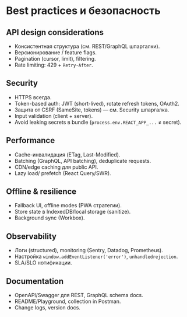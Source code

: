 # Best practices и безопасность

## API design considerations
- Консистентная структура (см. REST/GraphQL шпаргалки).
- Версионирование / feature flags.
- Pagination (cursor, limit), filtering.
- Rate limiting: 429 + `Retry-After`.

## Security
- HTTPS всегда.
- Token-based auth: JWT (short-lived), rotate refresh tokens, OAuth2.
- Защита от CSRF (SameSite, tokens) — см. Security шпаргалка.
- Input validation (client + server).
- Avoid leaking secrets в bundle (`process.env.REACT_APP_...` ≠ secret).

## Performance
- Cache-инвалидация (ETag, Last-Modified).
- Batching (GraphQL, API batching), deduplicate requests.
- CDN/edge caching для public API.
- Lazy load/ prefetch (React Query/SWR).

## Offline & resilience
- Fallback UI, offline modes (PWA стратегии).
- Store state в IndexedDB/local storage (sanitize).
- Background sync (Workbox).

## Observability
- Логи (structured), monitoring (Sentry, Datadog, Prometheus).
- Настройка `window.addEventListener('error')`, `unhandledrejection`.
- SLA/SLO нотификации.

## Documentation
- OpenAPI/Swagger для REST, GraphQL schema docs.
- README/Playground, collection in Postman.
- Change logs, version docs.

